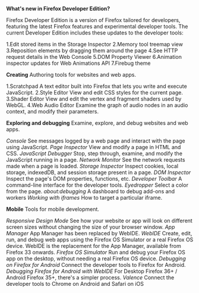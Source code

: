 **What's new in Firefox Developer Edition?**

Firefox Developer Edition is a version of Firefox tailored for developers, featuring the latest Firefox features and experimental developer tools. The current Developer Edition includes these updates to the developer tools:

1.Edit stored items in the Storage Inspector
2.Memory tool treemap view
3.Reposition elements by dragging them around the page
4.See HTTP request details in the Web Console
5.DOM Property Viewer
6.Animation inspector updates for Web Animations API
7.Firebug theme

**Creating**
Authoring tools for websites and web apps.

1.Scratchpad
A text editor built into Firefox that lets you write and execute JavaScript.
2.Style Editor
View and edit CSS styles for the current page.
3.Shader Editor
View and edit the vertex and fragment shaders used by WebGL.
4.Web Audio Editor
Examine the graph of audio nodes in an audio context, and modify their parameters.


**Exploring and debugging**
Examine, explore, and debug websites and web apps.

*Console*
See messages logged by a web page and interact with the page using JavaScript.
*Page Inspector*
View and modify a page in HTML and CSS.
*JavaScript Debugger*
Stop, step through, examine, and modify the JavaScript running in a page.
*Network Monitor*
See the network requests made when a page is loaded.
*Storage Inspector*
Inspect cookies, local storage, indexedDB, and session storage present in a page.
*DOM Inspector*
Inspect the page's DOM properties, functions, etc.
*Developer Toolbar*
A command-line interface for the developer tools.
*Eyedropper*
Select a color from the page.
*about:debugging*
A dashboard to debug add-ons and workers
*Working with iframes*
How to target a particular iframe.

**Mobile**
Tools for mobile development.

*Responsive Design Mode*
See how your website or app will look on different screen sizes without changing the size of your browser window.
*App Manager*
App Manager has been replaced by WebIDE.
*WebIDE*
Create, edit, run, and debug web apps using the Firefox OS Simulator or a real Firefox OS device. WebIDE is the replacement for the App Manager, available from Firefox 33 onwards.
*Firefox OS Simulator*
Run and debug your Firefox OS app on the desktop, without needing a real Firefox OS device.
*Debugging on Firefox for Android*
Connect the developer tools to Firefox for Android.
*Debugging Firefox for Android with WebIDE*
For Desktop Firefox 36+ / Android Firefox 35+, there's a simpler process.
*Valence*
Connect the developer tools to Chrome on Android and Safari on iOS
